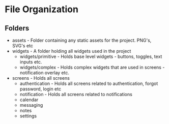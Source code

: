 # File Organization

## Folders

* assets - Folder containing any static assets for the project. PNG's, SVG's etc
* widgets - A folder holding all widgets used in the project
  * widgets/primitive - Holds base level widgets - buttons, toggles, text inputs etc.
  * widgets/complex - Holds complex widgets that are used in screens - notification overlay etc.
* screens - Holds all screens
  * authentication - Holds all screens related to authentication, forgot password, login etc
  * notification - Holds all screens related to notifications
  * calendar
  * messaging
  * notes
  * settings